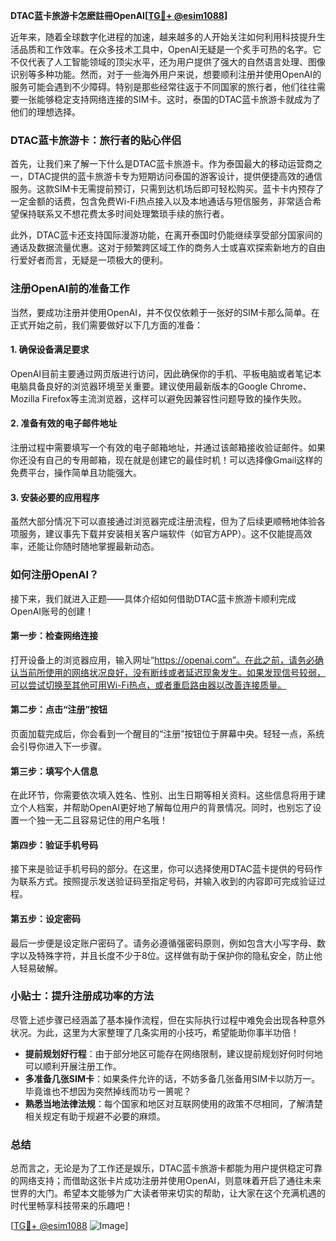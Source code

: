 **DTAC蓝卡旅游卡怎麽註冊OpenAI[[TG💪+ @esim1088](https://t.me/s/esim1088)]**

近年来，随着全球数字化进程的加速，越来越多的人开始关注如何利用科技提升生活品质和工作效率。在众多技术工具中，OpenAI无疑是一个炙手可热的名字。它不仅代表了人工智能领域的顶尖水平，还为用户提供了强大的自然语言处理、图像识别等多种功能。然而，对于一些海外用户来说，想要顺利注册并使用OpenAI的服务可能会遇到不少障碍。特别是那些经常往返于不同国家的旅行者，他们往往需要一张能够稳定支持网络连接的SIM卡。这时，泰国的DTAC蓝卡旅游卡就成为了他们的理想选择。

### DTAC蓝卡旅游卡：旅行者的贴心伴侣

首先，让我们来了解一下什么是DTAC蓝卡旅游卡。作为泰国最大的移动运营商之一，DTAC提供的蓝卡旅游卡专为短期访问泰国的游客设计，提供便捷高效的通信服务。这款SIM卡无需提前预订，只需到达机场后即可轻松购买。蓝卡卡内预存了一定金额的话费，包含免费Wi-Fi热点接入以及本地通话与短信服务，非常适合希望保持联系又不想花费太多时间处理繁琐手续的旅行者。

此外，DTAC蓝卡还支持国际漫游功能，在离开泰国时仍能继续享受部分国家间的通话及数据流量优惠。这对于频繁跨区域工作的商务人士或喜欢探索新地方的自由行爱好者而言，无疑是一项极大的便利。

### 注册OpenAI前的准备工作

当然，要成功注册并使用OpenAI，并不仅仅依赖于一张好的SIM卡那么简单。在正式开始之前，我们需要做好以下几方面的准备：

#### 1. 确保设备满足要求
OpenAI目前主要通过网页版进行访问，因此确保你的手机、平板电脑或者笔记本电脑具备良好的浏览器环境至关重要。建议使用最新版本的Google Chrome、Mozilla Firefox等主流浏览器，这样可以避免因兼容性问题导致的操作失败。

#### 2. 准备有效的电子邮件地址
注册过程中需要填写一个有效的电子邮箱地址，并通过该邮箱接收验证邮件。如果你还没有自己的专用邮箱，现在就是创建它的最佳时机！可以选择像Gmail这样的免费平台，操作简单且功能强大。

#### 3. 安装必要的应用程序
虽然大部分情况下可以直接通过浏览器完成注册流程，但为了后续更顺畅地体验各项服务，建议事先下载并安装相关客户端软件（如官方APP）。这不仅能提高效率，还能让你随时随地掌握最新动态。

### 如何注册OpenAI？

接下来，我们就进入正题——具体介绍如何借助DTAC蓝卡旅游卡顺利完成OpenAI账号的创建！

#### 第一步：检查网络连接
打开设备上的浏览器应用，输入网址“https://openai.com”。在此之前，请务必确认当前所使用的网络状况良好，没有断线或者延迟现象发生。如果发现信号较弱，可以尝试切换至其他可用Wi-Fi热点，或者重启路由器以改善连接质量。

#### 第二步：点击“注册”按钮
页面加载完成后，你会看到一个醒目的“注册”按钮位于屏幕中央。轻轻一点，系统会引导你进入下一步骤。

#### 第三步：填写个人信息
在此环节，你需要依次填入姓名、性别、出生日期等相关资料。这些信息将用于建立个人档案，并帮助OpenAI更好地了解每位用户的背景情况。同时，也别忘了设置一个独一无二且容易记住的用户名哦！

#### 第四步：验证手机号码
接下来是验证手机号码的部分。在这里，你可以选择使用DTAC蓝卡提供的号码作为联系方式。按照提示发送验证码至指定号码，并输入收到的内容即可完成验证过程。

#### 第五步：设定密码
最后一步便是设定账户密码了。请务必遵循强密码原则，例如包含大小写字母、数字以及特殊字符，并且长度不少于8位。这样做有助于保护你的隐私安全，防止他人轻易破解。

### 小贴士：提升注册成功率的方法

尽管上述步骤已经涵盖了基本操作流程，但在实际执行过程中难免会出现各种意外状况。为此，这里为大家整理了几条实用的小技巧，希望能助你事半功倍！

- **提前规划好行程**：由于部分地区可能存在网络限制，建议提前规划好何时何地可以顺利开展注册工作。
- **多准备几张SIM卡**：如果条件允许的话，不妨多备几张备用SIM卡以防万一。毕竟谁也不想因为突然掉线而功亏一篑呢？
- **熟悉当地法律法规**：每个国家和地区对互联网使用的政策不尽相同，了解清楚相关规定有助于规避不必要的麻烦。

### 总结

总而言之，无论是为了工作还是娱乐，DTAC蓝卡旅游卡都能为用户提供稳定可靠的网络支持；而借助这张卡片成功注册并使用OpenAI，则意味着开启了通往未来世界的大门。希望本文能够为广大读者带来切实的帮助，让大家在这个充满机遇的时代里畅享科技带来的乐趣吧！

[[TG💪+ @esim1088](https://t.me/s/esim1088) ![Image](https://i.postimg.cc/4NQfJmqS/Snipaste-2025-05-13-00-14-12.png)]